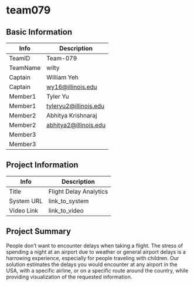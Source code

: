 # team079

## Basic Information

|   Info      |        Description     |
| ----------- | ---------------------- |
| TeamID      |        Team-079        |
| TeamName    |         wilty          |
| Captain     |       William Yeh      |
| Captain     |  wy16@illinois.edu     |
| Member1     |        Tyler Yu        |
| Member1     |  tyleryu2@illinois.edu |
| Member2     |   Abhitya Krishnaraj   |
| Member2     | abhitya2@illinois.edu  |
| Member3     |                        |
| Member3     |                        |

## Project Information

|   Info      |        Description     |
| ----------- | ---------------------- |
|  Title      | Flight Delay Analytics |
| System URL  |      link_to_system    |
| Video Link  |      link_to_video     |

## Project Summary

People don’t want to encounter delays when taking a flight. The stress of spending a night at an airport due to weather or general airport delays is a harrowing experience, especially for people traveling with children. Our solution estimates the delays you would encounter at any airport in the USA, with a specific airline, or on a specific route around the country, while providing visualization of the requested information.

